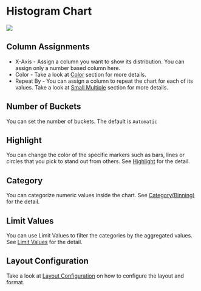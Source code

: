 # Histogram Chart

![](images/histogram.png)

## Column Assignments

* X-Axis - Assign a column you want to show its distribution. You can assign only a number based column here.
* Color - Take a look at [Color](color.md) section for more details.
* Repeat By - You can assign a column to repeat the chart for each of its values. Take a look at [Small Multiple](small-multiple.md) section for more details.

## Number of Buckets

You can set the number of buckets. The default is `Automatic`


## Highlight 

You can change the color of the specific markers such as bars, lines or circles that you pick to stand out from others. See [Highlight](highlight.md) for the detail. 

## Category 

You can categorize numeric values inside the chart. See [Category(Binning)](category.md) for the detail.


## Limit Values

You can use Limit Values to filter the categories by the aggregated values. See [Limit Values](limit.md) for the detail.



## Layout Configuration

Take a look at [Layout Configuration](layout.md) on how to configure the layout and format. 
